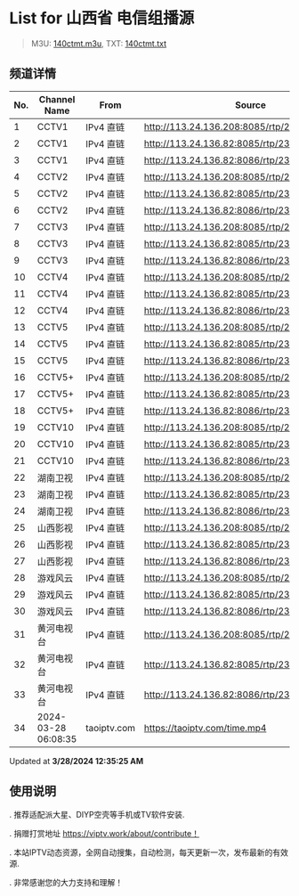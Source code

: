 # List for **山西省 电信组播源**

> M3U: [140ctmt.m3u](/140ctmt.m3u), TXT: [140ctmt.txt](/txt/140ctmt.txt)

## 频道详情

| No. | Channel Name | From | Source |
| --- | ------------ | ---- | ------ |
| 1 | CCTV1 | IPv4 直链 | <http://113.24.136.208:8085/rtp/239.1.1.7:8007> |
| 2 | CCTV1 | IPv4 直链 | <http://113.24.136.82:8085/rtp/239.1.1.7:8007> |
| 3 | CCTV1 | IPv4 直链 | <http://113.24.136.82:8086/rtp/239.1.1.7:8007> |
| 4 | CCTV2 | IPv4 直链 | <http://113.24.136.208:8085/rtp/239.1.1.8:8008> |
| 5 | CCTV2 | IPv4 直链 | <http://113.24.136.82:8085/rtp/239.1.1.8:8008> |
| 6 | CCTV2 | IPv4 直链 | <http://113.24.136.82:8086/rtp/239.1.1.8:8008> |
| 7 | CCTV3 | IPv4 直链 | <http://113.24.136.208:8085/rtp/239.1.1.9:8009> |
| 8 | CCTV3 | IPv4 直链 | <http://113.24.136.82:8085/rtp/239.1.1.9:8009> |
| 9 | CCTV3 | IPv4 直链 | <http://113.24.136.82:8086/rtp/239.1.1.9:8009> |
| 10 | CCTV4 | IPv4 直链 | <http://113.24.136.208:8085/rtp/239.1.1.10:8010> |
| 11 | CCTV4 | IPv4 直链 | <http://113.24.136.82:8085/rtp/239.1.1.10:8010> |
| 12 | CCTV4 | IPv4 直链 | <http://113.24.136.82:8086/rtp/239.1.1.10:8010> |
| 13 | CCTV5 | IPv4 直链 | <http://113.24.136.208:8085/rtp/239.1.1.11:8011> |
| 14 | CCTV5 | IPv4 直链 | <http://113.24.136.82:8085/rtp/239.1.1.11:8011> |
| 15 | CCTV5 | IPv4 直链 | <http://113.24.136.82:8086/rtp/239.1.1.11:8011> |
| 16 | CCTV5+ | IPv4 直链 | <http://113.24.136.208:8085/rtp/239.1.1.12:8012> |
| 17 | CCTV5+ | IPv4 直链 | <http://113.24.136.82:8085/rtp/239.1.1.12:8012> |
| 18 | CCTV5+ | IPv4 直链 | <http://113.24.136.82:8086/rtp/239.1.1.12:8012> |
| 19 | CCTV10 | IPv4 直链 | <http://113.24.136.208:8085/rtp/239.1.1.17:8017> |
| 20 | CCTV10 | IPv4 直链 | <http://113.24.136.82:8085/rtp/239.1.1.17:8017> |
| 21 | CCTV10 | IPv4 直链 | <http://113.24.136.82:8086/rtp/239.1.1.17:8017> |
| 22 | 湖南卫视 | IPv4 直链 | <http://113.24.136.208:8085/rtp/239.1.1.28:8028> |
| 23 | 湖南卫视 | IPv4 直链 | <http://113.24.136.82:8085/rtp/239.1.1.28:8028> |
| 24 | 湖南卫视 | IPv4 直链 | <http://113.24.136.82:8086/rtp/239.1.1.28:8028> |
| 25 | 山西影视 | IPv4 直链 | <http://113.24.136.208:8085/rtp/239.1.1.4:8004> |
| 26 | 山西影视 | IPv4 直链 | <http://113.24.136.82:8085/rtp/239.1.1.4:8004> |
| 27 | 山西影视 | IPv4 直链 | <http://113.24.136.82:8086/rtp/239.1.1.4:8004> |
| 28 | 游戏风云 | IPv4 直链 | <http://113.24.136.208:8085/rtp/239.1.1.83:8083> |
| 29 | 游戏风云 | IPv4 直链 | <http://113.24.136.82:8085/rtp/239.1.1.83:8083> |
| 30 | 游戏风云 | IPv4 直链 | <http://113.24.136.82:8086/rtp/239.1.1.83:8083> |
| 31 | 黄河电视台 | IPv4 直链 | <http://113.24.136.208:8085/rtp/239.1.1.2:8002> |
| 32 | 黄河电视台 | IPv4 直链 | <http://113.24.136.82:8085/rtp/239.1.1.2:8002> |
| 33 | 黄河电视台 | IPv4 直链 | <http://113.24.136.82:8086/rtp/239.1.1.2:8002> |
| 34 | 2024-03-28 06:08:35 | taoiptv.com | <https://taoiptv.com/time.mp4> |

Updated at **3/28/2024 12:35:25 AM**

## 使用说明

. 推荐适配派大星、DIYP空壳等手机或TV软件安装.

. 捐赠打赏地址 https://viptv.work/about/contribute！

. 本站IPTV动态资源，全网自动搜集，自动检测，每天更新一次，发布最新的有效源.

. 非常感谢您的大力支持和理解！